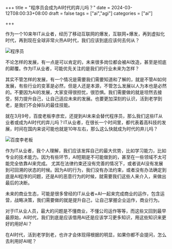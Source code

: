 +++
title = "程序员会成为AI时代的弃儿吗？"
date = 2024-03-12T08:00:33+08:00
draft = false
tags = ["ai","agi"]
categories = ["ai"]

+++

作为一个10来年IT从业者，经历了移动互联网的爆发，互联网+爆发，再到虚拟化时代，再到现在全球非常火热AI时代，我们应该到底应该何去何从？


![程序员](/images/20240311-coder.png)

不论怎样的发展，有一点是可以肯定的，未来很多岗位都会被AI改造，甚至是彻底的颠覆。作为IT从业者，可能优先关注的是我们的行业未来为怎样？

其实不管怎样的发展，有一个情况是需要我们需要知道和了解的，就是不管AI如何发展，有些行业的变革是必然，但是人还是本源，不管怎么发展以人为本也是必然的。不要因为AI的发展，大家变得很担忧，很恐惧。我们需要做的就是坦然去接受，努力提升自己，让自己适应未来的发展。也要更加深刻的认识，活到老学到老，是我们不会掉队的最佳技能。

就在3月9号，百度老板李彦宏，还提到AI未来会替代程序员，那么我们这些IT从业者或成为AI时代的弃儿吗？IT从业者，在很长一个时间里，都代表着高科技的发展，时间在国内来说可能也就是10年左右，那么这么快就成为时代的弃儿吗？ 

![百度李老板](/images/20240311-lyh.png)

作为IT从业者，我个人理解，我们应该发挥自己的最大优势，比如学习能力，比如专业的技术能力。因为有些环节，AI短期是不可能做到的，甚至在一些领域不太可能完全依靠AI来完成。 尤其在法律约束还没有完善的情况下，或者说AI没有发展到可回溯的状态的时候。因为AI的行为，我们没有办法约束，或者没有办法确定到底是AI程序的问题，还是AI的恶意行为的时候，就需要我们这些人来介入，来做出最后的决断。

未来的商业生态，可能是很多曾经的IT从业者+AI一起来完成商业的运作，包含运营，战略决策，我们需要做的就是提升自己，让自己掌握企业运作，商业行为。

对于IT从业人员，最大的问题是不懂商业，不懂公司运作等等，而这些又回到最早最原始，AI时代，我们到底是应该借用AI还是应该学习更多知识，用这些知识来更好的用好AI？

在AI时代，活到老学到老，也许才会体现得根据的明显，如果你都不会提问，怎么去利用好AI呢？
